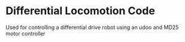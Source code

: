 Differential Locomotion Code
============================

Used for controlling a differential drive robot using an udoo and MD25 motor controller
